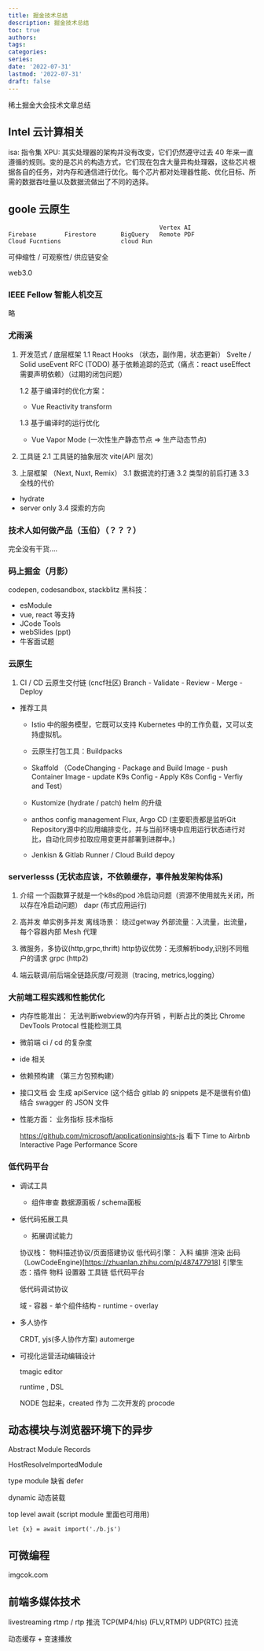 ```yaml
---
title: 掘金技术总结
description: 掘金技术总结
toc: true
authors:
tags:
categories:
series:
date: '2022-07-31'
lastmod: '2022-07-31'
draft: false
---
```


稀土掘金大会技术文章总结

<!--more-->

## Intel 云计算相关

isa: 指令集
XPU: 其实处理器的架构并没有改变，它们仍然遵守过去 40 年来一直遵循的规则。变的是芯片的构造方式，它们现在包含大量异构处理器，这些芯片根据各自的任务，对内存和通信进行优化。每个芯片都对处理器性能、优化目标、所需的数据吞吐量以及数据流做出了不同的选择。

## goole 云原生

```code
                                           Vertex AI
Firebase        Firestore       BigQuery   Remote PDF
Cloud Fucntions                 cloud Run
```

可伸缩性 / 可观察性/ 供应链安全

web3.0

### IEEE Fellow 智能人机交互

略

### 尤雨溪

1. 开发范式 / 底层框架
    1.1 React Hooks （状态，副作用，状态更新）
      Svelte / Solid
      useEvent RFC (TODO)
      基于依赖追踪的范式（痛点：react useEffect 需要声明依赖）（过期的闭包问题）

    1.2 基于编译时的优化方案：
    - Vue Reactivity transform
    
    1.3 基于编译时的运行优化
    - Vue Vapor Mode (一次性生产静态节点 => 生产动态节点)

2. 工具链
  2.1 工具链的抽象层次
    vite(API 层次)

3. 上层框架 （Next, Nuxt, Remix）
  3.1 数据流的打通
  3.2 类型的前后打通
  3.3 全栈的代价
  - hydrate
  - server only
  3.4 探索的方向


### 技术人如何做产品（玉伯）（？？？）
  完全没有干货....

### 码上掘金（月影）
  codepen, codesandbox, stackblitz
  黑科技：
   - esModule
   - vue, react 等支持
   - JCode Tools
   - webSlides (ppt)
   - 牛客面试题
  

### 云原生

1. CI / CD 云原生交付链 (cncf社区)
  Branch - Validate - Review - Merge - Deploy
  - 推荐工具
    * Istio 中的服务模型，它既可以支持 Kubernetes 中的工作负载，又可以支持虚拟机。

    * 云原生打包工具：Buildpacks

    * Skaffold （CodeChanging - Package and Build Image - push Container Image - update K9s Config - Apply K8s Config - Verfiy and Test）

    * Kustomize (hydrate / patch)
    helm 的升级

    * anthos config management 
    Flux, Argo CD (主要职责都是监听Git Repository源中的应用编排变化，并与当前环境中应用运行状态进行对比，自动化同步拉取应用变更并部署到进群中。)

    * Jenkisn & Gitlab Runner / Cloud Build depoy

### serverlesss (无状态应该，不依赖缓存，事件触发架构体系)
  1. 介绍
    一个函数算子就是一个k8s的pod
    冷启动问题（资源不使用就先关闭，所以存在冷启动问题）
    dapr (布式应用运行)
     
  2. 高并发
    单实例多并发
    离线场景： 绕过getway
    外部流量：入流量，出流量，每个容器内部 Mesh 代理

  3. 微服务，多协议(http,grpc,thrift)
    http协议优势：无须解析body,识别不同租户的请求
    grpc (http2)
  
  4. 端云联调/前后端全链路灰度/可观测（tracing, metrics,logging）
   

### 大前端工程实践和性能优化

  - 内存性能准出：
    无法判断webview的内存开销 ，判断占比的类比
    Chrome DevTools Protocal 性能检测工具

  - 微前端 ci / cd 的复杂度

  - ide 相关

  - 依赖预构建 （第三方包预构建）

  - 接口文档 会 生成 apiService (这个结合 gitlab 的 snippets 是不是很有价值)
    结合 swagger 的 JSON 文件

  - 性能方面： 业务指标 技术指标

    https://github.com/microsoft/applicationinsights-js 看下
    Time to Airbnb Interactive
    Page Performance Score

### 低代码平台

 - 调试工具
   * 组件审查 
    数据源面板 / schema面板

- 低代码拓展工具
  * 拓展调试能力

  协议栈： 物料描述协议/页面搭建协议
  低代码引擎： 入料 编排 渲染 出码  （LowCodeEngine)[https://zhuanlan.zhihu.com/p/487477918]
  引擎生态：插件 物料 设置器 工具链
  低代码平台

  低代码调试协议

  域 - 容器 - 单个组件结构 - runtime - overlay

- 多人协作

  CRDT, yjs(多人协作方案)
  automerge

- 可视化运营活动编辑设计
 
  tmagic editor

  runtime , DSL

  NODE 包起来，created 作为 二次开发的 procode

## 动态模块与浏览器环境下的异步

  Abstract Module Records

  HostResolveImportedModule
  
  type module 缺省 defer

  dynamic 动态装载

  top level await (script module 里面也可用用)


  ``` code
  let {x} = await import('./b.js')
  ```

## 可微编程
  imgcok.com

## 前端多媒体技术 
  livestreaming
  rtmp / rtp    推流
  TCP(MP4/hls) (FLV,RTMP)  UDP(RTC)  拉流

  动态缓存 + 变速播放